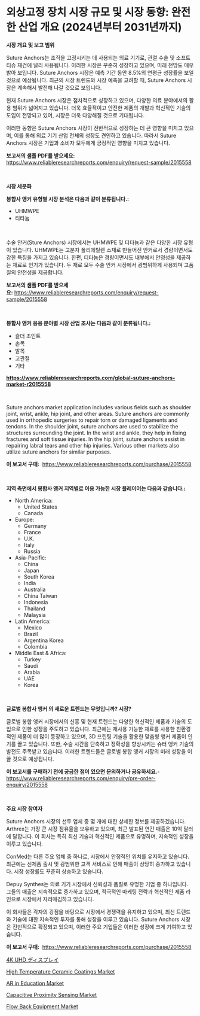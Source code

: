 <p><h1>외상고정 장치 시장 규모 및 시장 동향: 완전한 산업 개요 (2024년부터 2031년까지)</h1></p><p><strong>시장 개요 및 보고 범위</strong></p>
<p><p>Suture Anchors는 조직을 고정시키는 데 사용되는 의료 기기로, 관절 수술 및 소프트 티슈 재건에 널리 사용됩니다. 이러한 시장은 꾸준히 성장하고 있으며, 미래 전망도 매우 밝아 보입니다. Suture Anchors 시장은 예측 기간 동안 8.5%의 연평균 성장률을 보일 것으로 예상됩니다. 최근의 시장 트렌드와 시장 예측을 고려할 때, Suture Anchors 시장은 계속해서 발전해 나갈 것으로 보입니다.</p><p>현재 Suture Anchors 시장은 점차적으로 성장하고 있으며, 다양한 의료 분야에서의 활용 범위가 넓어지고 있습니다. 더욱 효율적이고 안전한 제품의 개발과 혁신적인 기술의 도입이 전망되고 있어, 시장은 더욱 다양해질 것으로 기대됩니다.</p><p>이러한 동향은 Suture Anchors 시장이 전반적으로 성장하는 데 큰 영향을 미치고 있으며, 이를 통해 의료 기기 산업 전체의 성장도 견인하고 있습니다. 따라서 Suture Anchors 시장은 기업과 소비자 모두에게 긍정적인 영향을 미치고 있습니다.</p></p>
<p><strong>보고서의 샘플 PDF를 받으세요:</strong> <a href="https://www.reliableresearchreports.com/enquiry/request-sample/2015558">https://www.reliableresearchreports.com/enquiry/request-sample/2015558</a></p>
<p>&nbsp;</p>
<p><strong>시장 세분화</strong></p>
<p><strong>봉합사 앵커 유형별 시장 분석은 다음과 같이 분류됩니다.:</strong></p>
<p><ul><li>UHMWPE</li><li>티타늄</li></ul></p>
<p>&nbsp;</p>
<p><p>수술 안커(Sture Anchors) 시장에서는 UHMWPE 및 티타늄과 같은 다양한 시장 유형이 있습니다. UHMWPE는 고분자 폴리에틸렌 소재로 만들어진 안커로서 경량이면서도 강한 특징을 가지고 있습니다. 한편, 티타늄은 경량이면서도 내부에서 안정성을 제공하는 재료로 인기가 있습니다. 두 재료 모두 수술 안커 시장에서 광범위하게 사용되며 고품질의 안전성을 제공합니다.</p></p>
<p><strong>보고서의 샘플 PDF를 받으세요:</strong>&nbsp;<a href="https://www.reliableresearchreports.com/enquiry/request-sample/2015558">https://www.reliableresearchreports.com/enquiry/request-sample/2015558</a></p>
<p>&nbsp;</p>
<p><strong> 봉합사 앵커 응용 분야별 시장 산업 조사는 다음과 같이 분류됩니다.:</strong></p>
<p><ul><li>숄더 조인트</li><li>손목</li><li>발목</li><li>고관절</li><li>기타</li></ul></p>
<p><strong><a href="https://www.reliableresearchreports.com/global-suture-anchors-market-r2015558">https://www.reliableresearchreports.com/global-suture-anchors-market-r2015558</a></strong></p>
<p>&nbsp;</p>
<p><p>Suture anchors market application includes various fields such as shoulder joint, wrist, ankle, hip joint, and other areas. Suture anchors are commonly used in orthopedic surgeries to repair torn or damaged ligaments and tendons. In the shoulder joint, suture anchors are used to stabilize the structures surrounding the joint. In the wrist and ankle, they help in fixing fractures and soft tissue injuries. In the hip joint, suture anchors assist in repairing labral tears and other hip injuries. Various other markets also utilize suture anchors for similar purposes.</p></p>
<p><strong>이 보고서 구매:</strong>&nbsp; <a href="https://www.reliableresearchreports.com/purchase/2015558">https://www.reliableresearchreports.com/purchase/2015558</a></p>
<p>&nbsp;</p>
<p><strong>지역 측면에서 봉합사 앵커 지역별로 이용 가능한 시장 플레이어는 다음과 같습니다.:</strong></p>
<p><ul>
    <li>
        North America:
        <ul>
            <li>United States</li>
            <li>Canada</li>
        </ul>
    </li>
    <li>
        Europe:
        <ul>
            <li>Germany</li>
            <li>France</li>
            <li>U.K.</li>
            <li>Italy</li>
            <li>Russia</li>
        </ul>
    </li>
    <li>
        Asia-Pacific:
        <ul>
            <li>China</li>
            <li>Japan</li>
            <li>South Korea</li>
            <li>India</li>
            <li>Australia</li>
            <li>China Taiwan</li>
            <li>Indonesia</li>
            <li>Thailand</li>
            <li>Malaysia</li>
        </ul>
    </li>
    <li>
        Latin America:
        <ul>
            <li>Mexico</li>
            <li>Brazil</li>
            <li>Argentina Korea</li>
            <li>Colombia</li>
        </ul>
    </li>
    <li>
        Middle East & Africa:
        <ul>
            <li>Turkey</li>
            <li>Saudi</li>
            <li>Arabia</li>
            <li>UAE</li>
            <li>Korea</li>
        </ul>
    </li>
    </ul></p>
<p>&nbsp;</p>
<p><strong>글로벌 봉합사 앵커 의 새로운 트렌드는 무엇입니까? 시장?</strong></p>
<p><p>글로벌 봉합 앵커 시장에서의 신흥 및 현재 트렌드는 다양한 혁신적인 제품과 기술의 도입으로 인한 성장을 주도하고 있습니다. 최근에는 재사용 가능한 재료를 사용한 친환경적인 제품이 더 많이 등장하고 있으며, 3D 프린팅 기술을 활용한 맞춤형 앵커 제품이 인기를 끌고 있습니다. 또한, 수술 시간을 단축하고 정확성을 향상시키는 슈터 앵커 기술의 발전도 주목받고 있습니다. 이러한 트렌드들은 글로벌 봉합 앵커 시장의 미래 성장을 이끌 것으로 예상됩니다.</p></p>
<p><strong>이 보고서를 구매하기 전에 궁금한 점이 있으면 문의하거나 공유하세요.</strong>- <a href="https://www.reliableresearchreports.com/enquiry/pre-order-enquiry/2015558">https://www.reliableresearchreports.com/enquiry/pre-order-enquiry/2015558</a></p>
<p>&nbsp;</p>
<p><strong>주요 시장 참여자</strong></p>
<p><p>Suture Anchors 시장의 선두 업체 중 몇 개에 대한 상세한 정보를 제공하겠습니다. Arthrex는 가장 큰 시장 점유율을 보유하고 있으며, 최근 발표된 연간 매출은 10억 달러에 달합니다. 이 회사는 특히 최신 기술과 혁신적인 제품으로 유명하며, 지속적인 성장을 이루고 있습니다.</p><p>ConMed는 다른 주요 업체 중 하나로, 시장에서 안정적인 위치를 유지하고 있습니다. 최근에는 신제품 출시 및 광범위한 고객 서비스로 인해 매출이 상당히 증가하고 있습니다. 시장 성장률도 꾸준히 상승하고 있습니다.</p><p>Depuy Synthes는 의료 기기 시장에서 신뢰성과 품질로 유명한 기업 중 하나입니다. 그들의 매출은 지속적으로 증가하고 있으며, 적극적인 마케팅 전략과 혁신적인 제품 라인으로 시장에서 자리매김하고 있습니다.</p><p>이 회사들은 각자의 강점을 바탕으로 시장에서 경쟁력을 유지하고 있으며, 최신 트렌드와 기술에 대한 지속적인 투자를 통해 성장을 이루고 있습니다. Suture Anchors 시장은 전반적으로 확장되고 있으며, 이러한 주요 기업들은 이러한 성장에 크게 기여하고 있습니다.</p></p>
<p><strong>이 보고서 구매:</strong>&nbsp;&nbsp;<a href="https://www.reliableresearchreports.com/purchase/2015558">https://www.reliableresearchreports.com/purchase/2015558</a></p>
<p><p><a href="https://github.com/gfggqjbfys368009/Market-Research-Report-List-1/blob/main/105466224918.md">4K UHD ディスプレイ</a></p><p><a href="https://issuu.com/reportprime-2/docs/high-temperature-ceramic-coatings-market-size-2030">High Temperature Ceramic Coatings Market</a></p><p><a href="https://github.com/khayangel/Market-Research-Report-List-2/blob/main/ar-in-education-market.md">AR in Education Market</a></p><p><a href="https://adventurous-uranium-ef9.notion.site/Capacitive-Proximity-Sensing-Market-Outlook-Industry-Overview-and-Forecast-2024-to-2031-66a50670b4ae41bcb4315b9a7a898ab3">Capacitive Proximity Sensing Market</a></p><p><a href="https://view.publitas.com/reportprime-1/flow-back-equipment-market-competitive-analysis-market-trends-and-forecast-to-2031/">Flow Back Equipment Market</a></p></p>